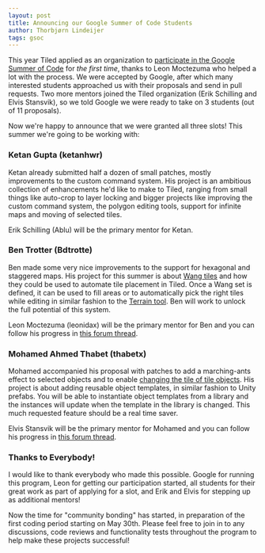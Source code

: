 ```yaml
---
layout: post
title: Announcing our Google Summer of Code Students
author: Thorbjørn Lindeijer
tags: gsoc
---
```


This year Tiled applied as an organization to [participate in the Google Summer
of Code](http://discourse.mapeditor.org/t/google-summer-of-code-2017/1979) for
_the first time_, thanks to Leon Moctezuma who helped a lot with the process. We
were accepted by Google, after which many interested students approached us with
their proposals and send in pull requests. Two more mentors joined the Tiled
organization (Erik Schilling and Elvis Stansvik), so we told Google we were
ready to take on 3 students (out of 11 proposals).

Now we're happy to announce that we were granted all three slots! This summer
we're going to be working with:

### Ketan Gupta (ketanhwr)

Ketan already submitted half a dozen of small patches, mostly improvements to
the custom command system. His project is an ambitious collection of
enhancements he'd like to make to Tiled, ranging from small things like
auto-crop to layer locking and bigger projects like improving the custom command
system, the polygon editing tools, support for infinite maps and moving of
selected tiles.

Erik Schilling (Ablu) will be the primary mentor for Ketan.

### Ben Trotter (Bdtrotte)

Ben made some very nice improvements to the support for hexagonal and staggered
maps. His project for this summer is about [Wang
tiles](https://en.wikipedia.org/wiki/Wang_tile) and how they could be used to
automate tile placement in Tiled. Once a Wang set is defined, it can be used to
fill areas or to automatically pick the right tiles while editing in similar
fashion to the
[Terrain tool](http://doc.mapeditor.org/manual/using-the-terrain-tool/). Ben
will work to unlock the full potential of this system.

Leon Moctezuma (leonidax) will be the primary mentor for Ben and you can follow
his progress in
[this forum thread](http://discourse.mapeditor.org/t/wang-tiles-and-filling-improvements/2339/1).

### Mohamed Ahmed Thabet (thabetx)

Mohamed accompanied his proposal with patches to add a marching-ants effect to
selected objects and to enable [changing the tile of tile
objects](https://github.com/bjorn/tiled/pull/1525). His project is about adding
reusable object templates, in similar fashion to Unity prefabs. You will be able
to instantiate object templates from a library and the instances will update
when the template in the library is changed. This much requested feature should
be a real time saver.

Elvis Stansvik will be the primary mentor for Mohamed and you can follow his
progress in [this forum
thread](http://discourse.mapeditor.org/t/reusable-object-templates/2340/1).

### Thanks to Everybody!

I would like to thank everybody who made this possible. Google for running this
program, Leon for getting our participation started, all students for their
great work as part of applying for a slot, and Erik and Elvis for stepping up as
additional mentors!

Now the time for "community bonding" has started, in preparation of the first
coding period starting on May 30th. Please feel free to join in to any
discussions, code reviews and functionality tests throughout the program to help
make these projects successful!
